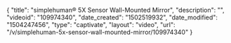 {
    "title": "simplehuman&reg; 5X Sensor Wall-Mounted Mirror",
    "description": "",
    "videoid": "109974340",
    "date_created": "1502519932",
    "date_modified": "1504247456",
    "type": "captivate",
    "layout": "video",
    "url": "\/v\/simplehuman-5x-sensor-wall-mounted-mirror\/109974340"
}